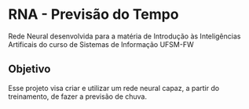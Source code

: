 # RNA - Previsão do Tempo

Rede Neural desenvolvida para a matéria de Introdução às Inteligências Artificais do curso de Sistemas de Informação UFSM-FW

## Objetivo

Esse projeto visa criar e utilizar um rede neural capaz, a partir do treinamento, de fazer a previsão de chuva.
